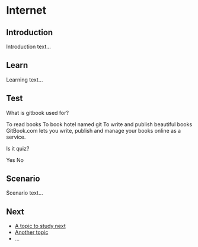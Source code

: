# Internet
## Introduction

Introduction text...


## Learn

Learning text...


## Test

<quiz name="Gitbook Quiz">
    <question multiple>
        <p>What is gitbook used for?</p>
        <answer correct>To read books</answer>
        <answer>To book hotel named git</answer>
        <answer correct>To write and publish beautiful books</answer>
        <explanation>GitBook.com lets you write, publish and manage your books online as a service.</explanation>
    </question>
    <question>
        <p>Is it quiz?</p>
        <answer correct>Yes</answer>
        <answer>No</answer>
    </question>
</quiz>


## Scenario

Scenario text...


## Next

 * [A topic to study next](en/topics/_topic/_unit/index.md)
 * [Another topic](en/topics/_topic/_unit/index.md)
 * ...


